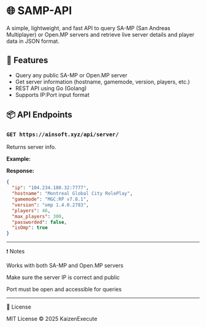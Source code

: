 # 🌐 SAMP-API

A simple, lightweight, and fast API to query SA-MP (San Andreas Multiplayer) or Open.MP servers and retrieve live server details and player data in JSON format.

## 🔧 Features

- Query any public SA-MP or Open.MP server
- Get server information (hostname, gamemode, version, players, etc.)
- REST API using Go (Golang)
- Supports IP:Port input format

## 📦 API Endpoints

### `GET https://ainsoft.xyz/api/server/`

Returns server info.

**Example:**

**Response:**
```json
{
  "ip": "104.234.180.32:7777",
  "hostname": "Montreal Global City RolePlay",
  "gamemode": "MGC:RP v7.8.1",
  "version": "omp 1.4.0.2783",
  "players": 46,
  "max_players": 300,
  "passworded": false,
  "isOmp": true
}
```
---

❗ Notes

Works with both SA-MP and Open.MP servers

Make sure the server IP is correct and public

Port must be open and accessible for queries



---

🤝 License

MIT License © 2025 KaizenExecute
